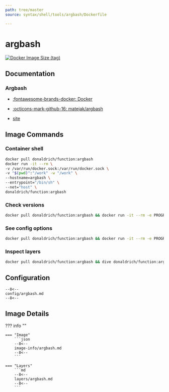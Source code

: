 ```yaml
---
path: tree/master
source: syntax/shell/tools/argbash/Dockerfile

---
```


# argbash

[![Docker Image Size (tag)](https://img.shields.io/docker/image-size/donaldrich/function/argbash?color=blue&label=donaldrich/function:argbash&logo=docker&style=flat-square)](https://hub.docker.com/r/donaldrich/function/argbash)

## Documentation

### Argbash

* [:fontawesome-brands-docker: Docker](https://hub.docker.com/r/https://hub.docker.com/r/matejak/argbash)

* [:octicons-mark-github-16: matejak/argbash](https://github.com/matejak/argbash)

* [site](https://argbash.io/generate)

## Image Commands

### Container shell

```sh
docker pull donaldrich/function:argbash
docker run -it --rm \
-v /var/run/docker.sock:/var/run/docker.sock \
-v "$(pwd)":"/work" -w "/work" \
--hostname=argbash \
--entrypoint="/bin/sh" \
--net="host" \
donaldrich/function:argbash
```

### Check versions

```sh
docker pull donaldrich/function:argbash && docker run -it --rm -e PROGRAM=argbash -v "$(pwd):/work" donaldrich/function:argbash validate
```

### See config options

```sh
docker pull donaldrich/function:argbash && docker run -it --rm -e PROGRAM=argbash -v "$(pwd):/work" donaldrich/function:argbash help
```

### Inspect layers

```sh
docker pull donaldrich/function:argbash && dive donaldrich/function:argbash
```

## Configuration

```
--8<--
config/argbash.md
--8<--
```

## Image Details

??? info ""

    === "Image"
        ```json
        --8<--
        image-info/argbash.md
        --8<--
        ```

    === "Layers"
        ```md
        --8<--
        layers/argbash.md
        --8<--
        ```
